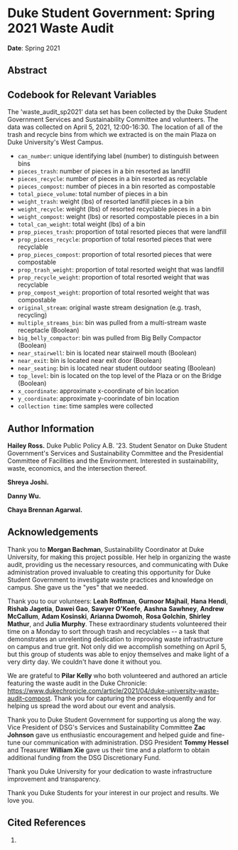 # Duke Student Government: Spring 2021 Waste Audit

**Date**: Spring 2021<br>

## Abstract



## Codebook for Relevant Variables

The 'waste_audit_sp2021' data set has been collected by the Duke Student
Government Services and Sustainability Committee and volunteers. The data was
collected on April 5, 2021, 12:00-16:30. The location of all of the trash and
recycle bins from which we extracted is on the main Plaza on Duke University's
West Campus.

- `can_number`: unique identifying label (number) to distinguish between bins
- `pieces_trash`: number of pieces in a bin resorted as landfill
- `pieces_recycle`: number of pieces in a bin resorted as recyclable
- `pieces_compost`: number of pieces in a bin resorted as compostable
- `total_piece_volume`: total number of pieces in a bin
- `weight_trash`: weight (lbs) of resorted landfill pieces in a bin
- `weight_recycle`: weight (lbs) of resorted recyclable pieces in a bin
- `weight_compost`: weight (lbs) or resorted compostable pieces in a bin
- `total_can_weight`: total weight (lbs) of a bin
- `prop_pieces_trash`: proportion of total resorted pieces that were landfill
- `prop_pieces_recycle`: proportion of total resorted pieces that were recyclable
- `prop_pieces_compost`: proportion of total resorted pieces that were compostable
- `prop_trash_weight`: proportion of total resorted weight that was landfill
- `prop_recycle_weight`: proportion of total resorted weight that was recyclable
- `prop_compost_weight`: proportion of total resorted weight that was compostable
- `original_stream`: original waste stream designation (e.g. trash, recycling)
- `multiple_streams_bin`: bin was pulled from a multi-stream waste receptacle (Boolean)
- `big_belly_compactor`: bin was pulled from Big Belly Compactor (Boolean)
- `near_stairwell`: bin is located near stairwell mouth (Boolean)
- `near_exit`: bin is located near exit door (Boolean)
- `near_seating`: bin is located near student outdoor seating (Boolean)
- `top_level`: bin is located on the top level of the Plaza or on the Bridge (Boolean)
- `x_coordinate`: approximate x-coordinate of bin location
- `y_coordinate`: approximate y-coorindate of bin location
- `collection time`: time samples were collected

## Author Information

**Hailey Ross.** Duke Public Policy A.B. '23. Student Senator on Duke Student
Government's Services and Sustainability Committee and the Presidential
Committee of Facilities and the Environment. Interested in sustainability,
waste, economics, and the intersection thereof.

**Shreya Joshi.**

**Danny Wu.**

**Chaya Brennan Agarwal.**

## Acknowledgements

Thank you to **Morgan Bachman**, Sustainability Coordinator at Duke University,
for making this project possible. Her help in organizing the waste audit,
providing us the necessary resources, and communicating with Duke administration
proved invaluable to creating this opportunity for Duke Student Government to
investigate waste practices and knowledge on campus. She gave us the "yes" that
we needed.

Thank you to our volunteers: **Leah Roffman**, **Gurnoor Majhail**, **Hana**
**Hendi**, **Rishab Jagetia**, **Dawei Gao**, **Sawyer O'Keefe**, **Aashna**
**Sawhney**, **Andrew McCallum**, **Adam Kosinski**, **Arianna Dwomoh**,
**Rosa Golchin**, **Shirley Mathur**, and **Julia Murphy**. These extraordinary
students volunteered their time on a Monday to sort through trash and
recyclables -- a task that demonstrates an unrelenting dedication to improving
waste infrastructure on campus and true grit. Not only did we accomplish
something on April 5, but this group of students was able to enjoy themselves
and make light of a very dirty day. We couldn't have done it without you.

We are grateful to **Pilar Kelly** who both volunteered and authored an article
featuring the waste audit in the Duke Chronicle: https://www.dukechronicle.com/article/2021/04/duke-university-waste-audit-compost.
Thank you for capturing the process eloquently and for helping us spread the
word about our event and analysis.

Thank you to Duke Student Government for supporting us along the way. Vice
President of DSG's Services and Sustainability Committee **Zac Johnson** gave us
enthusiastic encouragement and helped guide and fine-tune our communication with
administration. DSG President **Tommy Hessel** and Treasurer **William Xie**
gave us their time and a platform to obtain additional funding from the DSG
Discretionary Fund.

Thank you Duke University for your dedication to waste infrastructure
improvement and transparency.

Thank you Duke Students for your interest in our project and results. We love
you.

## Cited References

1.
